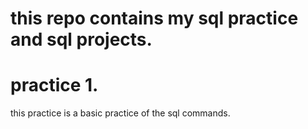 # this repo contains my sql practice and sql projects.

# practice 1.
this practice is a basic practice of the sql commands.